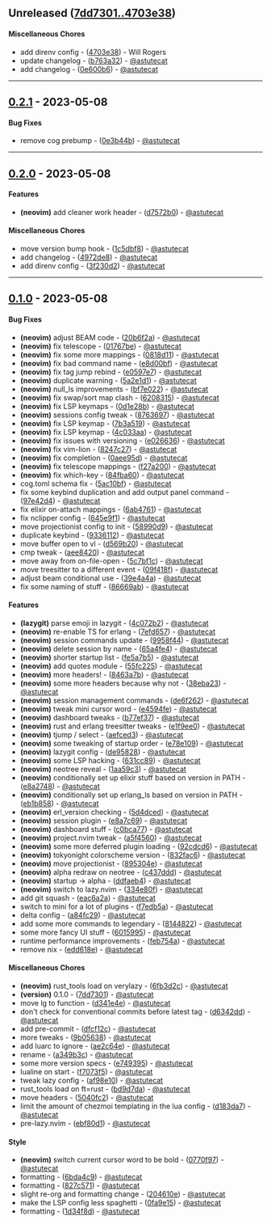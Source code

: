 ## Unreleased ([7dd7301..4703e38](https://github.com/astutecat/dotfiles/compare/7dd7301..4703e38))
#### Miscellaneous Chores
- add direnv config - ([4703e38](https://github.com/astutecat/dotfiles/commit/4703e3800a79c8eb6316fc7490f9f42ae61139bd)) - Will Rogers
- update changelog - ([b763a32](https://github.com/astutecat/dotfiles/commit/b763a3292f9521230f45f3c766ea2d7e52b788f1)) - [@astutecat](https://github.com/astutecat)
- add changelog - ([0e600b6](https://github.com/astutecat/dotfiles/commit/0e600b6a0a0caf2b99490e0e72975651a679d031)) - [@astutecat](https://github.com/astutecat)

- - -
## [0.2.1](https://github.com/astutecat/dotfiles/compare/0.2.0..0.2.1) - 2023-05-08
#### Bug Fixes
- remove cog prebump - ([0e3b44b](https://github.com/astutecat/dotfiles/commit/0e3b44b6553c3933025ebd442e68992c0bef4b65)) - [@astutecat](https://github.com/astutecat)

- - -

## [0.2.0](https://github.com/astutecat/dotfiles/compare/0.1.0..0.2.0) - 2023-05-08
#### Features
- **(neovim)** add cleaner work header - ([d7572b0](https://github.com/astutecat/dotfiles/commit/d7572b049106a9e9a4924b29c5696daa5e249aa2)) - [@astutecat](https://github.com/astutecat)
#### Miscellaneous Chores
- move version bump hook - ([1c5dbf8](https://github.com/astutecat/dotfiles/commit/1c5dbf8de962b9245fa44ce6ef746c158b4d3246)) - [@astutecat](https://github.com/astutecat)
- add changelog - ([4972de8](https://github.com/astutecat/dotfiles/commit/4972de82f457af35c4de446fbf80ed1f120254e2)) - [@astutecat](https://github.com/astutecat)
- add direnv config - ([3f230d2](https://github.com/astutecat/dotfiles/commit/3f230d27f6148aaf922dfc712eeaf304a2e71608)) - [@astutecat](https://github.com/astutecat)

- - -


## [0.1.0](https://github.com/astutecat/dotfiles/compare/7c2a8665141829d2a4dbf148f56a9b61158a9240..0.1.0) - 2023-05-08
#### Bug Fixes
- **(neovim)** adjust BEAM code - ([20b6f2a](https://github.com/astutecat/dotfiles/commit/20b6f2ac074af437315365227f6dc93932af0530)) - [@astutecat](https://github.com/astutecat)
- **(neovim)** fix telescope - ([01767be](https://github.com/astutecat/dotfiles/commit/01767be440ba1a8d11c85ee83bb167cbe7d25eea)) - [@astutecat](https://github.com/astutecat)
- **(neovim)** fix some more mappings - ([0818d11](https://github.com/astutecat/dotfiles/commit/0818d116059c6b6ebf5384905585f033e1a89639)) - [@astutecat](https://github.com/astutecat)
- **(neovim)** fix bad command name - ([e8d00bf](https://github.com/astutecat/dotfiles/commit/e8d00bf6542af738c0abbab89fb0757b99dac0af)) - [@astutecat](https://github.com/astutecat)
- **(neovim)** fix tag jump rebind - ([e0597e7](https://github.com/astutecat/dotfiles/commit/e0597e78c9f5d3b053fedb10af25bffc63908b5b)) - [@astutecat](https://github.com/astutecat)
- **(neovim)** duplicate warning - ([5a2e1d1](https://github.com/astutecat/dotfiles/commit/5a2e1d1ee12ce115b8a030f9ce3b21b3d607e074)) - [@astutecat](https://github.com/astutecat)
- **(neovim)** null_ls improvements - ([bf7e022](https://github.com/astutecat/dotfiles/commit/bf7e022b21c8a420a663cf92239d61fe35dd56e4)) - [@astutecat](https://github.com/astutecat)
- **(neovim)** fix swap/sort map clash - ([6208315](https://github.com/astutecat/dotfiles/commit/6208315fbe74e53d48a2710a0695318c6821e598)) - [@astutecat](https://github.com/astutecat)
- **(neovim)** fix LSP keymaps - ([0d1e28b](https://github.com/astutecat/dotfiles/commit/0d1e28b87efe559f32eefa5099090374e04c4bec)) - [@astutecat](https://github.com/astutecat)
- **(neovim)** sessions config tweak - ([8763697](https://github.com/astutecat/dotfiles/commit/876369744ed5ed554e34965a7e1830c7718fdf5f)) - [@astutecat](https://github.com/astutecat)
- **(neovim)** fix LSP keymap - ([7b3a519](https://github.com/astutecat/dotfiles/commit/7b3a519458c8bf27c44c54ec90f0a6da179c71e9)) - [@astutecat](https://github.com/astutecat)
- **(neovim)** fix LSP keymap - ([4c033aa](https://github.com/astutecat/dotfiles/commit/4c033aa41b665aa08913f6858baf4ecdd0f5a212)) - [@astutecat](https://github.com/astutecat)
- **(neovim)** fix issues with versioning - ([e026636](https://github.com/astutecat/dotfiles/commit/e0266360ad5bc1a890af6b47a65da6b0b0dcffe0)) - [@astutecat](https://github.com/astutecat)
- **(neovim)** fix vim-lion - ([8247c27](https://github.com/astutecat/dotfiles/commit/8247c275080a2ea0506ee31b984007a4f61c2ccf)) - [@astutecat](https://github.com/astutecat)
- **(neovim)** fix completion - ([0aee95d](https://github.com/astutecat/dotfiles/commit/0aee95d055f6d2d592f086b30b93e566fe77f66d)) - [@astutecat](https://github.com/astutecat)
- **(neovim)** fix telescope mappings - ([f27a200](https://github.com/astutecat/dotfiles/commit/f27a2006d1136665b6f79419a9d8e26e81c712f0)) - [@astutecat](https://github.com/astutecat)
- **(neovim)** fix which-key - ([84fba60](https://github.com/astutecat/dotfiles/commit/84fba60e9b5ec45d19e6ec512ef67e04f81b15fc)) - [@astutecat](https://github.com/astutecat)
- cog.toml schema fix - ([5ac10bf](https://github.com/astutecat/dotfiles/commit/5ac10bf508c33827be2b01fe1fd8a62bdb5c1207)) - [@astutecat](https://github.com/astutecat)
- fix some keybind duplication and add output panel command - ([97e42d4](https://github.com/astutecat/dotfiles/commit/97e42d47cc6d5876cfce2779d334746ff737238b)) - [@astutecat](https://github.com/astutecat)
- fix elixir on-attach mappings - ([6ab4761](https://github.com/astutecat/dotfiles/commit/6ab4761de697299e94c38711c56f9ba76c729d09)) - [@astutecat](https://github.com/astutecat)
- fix nclipper config - ([645e9f1](https://github.com/astutecat/dotfiles/commit/645e9f1f2d17b2db5b3d66cf517fb6f06f300919)) - [@astutecat](https://github.com/astutecat)
- move projectionist config to init - ([58990d9](https://github.com/astutecat/dotfiles/commit/58990d9dce4b8ca37746d8844db9a2cef52201df)) - [@astutecat](https://github.com/astutecat)
- duplicate keybind - ([9336112](https://github.com/astutecat/dotfiles/commit/93361123a3e4af38a33835f506c526fcfc0618aa)) - [@astutecat](https://github.com/astutecat)
- move buffer open to vl - ([d569b20](https://github.com/astutecat/dotfiles/commit/d569b20ef85ca2720950dc15f8e14f936f249bf6)) - [@astutecat](https://github.com/astutecat)
- cmp tweak - ([aee8420](https://github.com/astutecat/dotfiles/commit/aee84208a914ebca0d0d9555afc0043bbf55cbb3)) - [@astutecat](https://github.com/astutecat)
- move away from on-file-open - ([5c7bf1c](https://github.com/astutecat/dotfiles/commit/5c7bf1c96895356d6f8d4315d43c1156db8995ec)) - [@astutecat](https://github.com/astutecat)
- move treesitter to a different event - ([09f418f](https://github.com/astutecat/dotfiles/commit/09f418f68dcbbbafb6058bbf1b6655f83efe5a93)) - [@astutecat](https://github.com/astutecat)
- adjust beam conditional use - ([39e4a4a](https://github.com/astutecat/dotfiles/commit/39e4a4a521d826221faef8a5d7ad41508acdf2bc)) - [@astutecat](https://github.com/astutecat)
- fix some naming of stuff - ([86669ab](https://github.com/astutecat/dotfiles/commit/86669ab84584d4c2e40af9eef7fa6940776592fd)) - [@astutecat](https://github.com/astutecat)
#### Features
- **(lazygit)** parse emoji in lazygit - ([4c072b2](https://github.com/astutecat/dotfiles/commit/4c072b277ac97036f9c7550c28b372450e32282e)) - [@astutecat](https://github.com/astutecat)
- **(neovim)** re-enable TS for erlang - ([7efd657](https://github.com/astutecat/dotfiles/commit/7efd657e1fa31b9aeffcc09165483be2ce18d37f)) - [@astutecat](https://github.com/astutecat)
- **(neovim)** session commands update - ([9958f44](https://github.com/astutecat/dotfiles/commit/9958f44f632b3162e6f7f008df7eee5d5cce9d1e)) - [@astutecat](https://github.com/astutecat)
- **(neovim)** delete session by name - ([65a4fe4](https://github.com/astutecat/dotfiles/commit/65a4fe4bdece6a0b29a848a661c24f24a2e25e69)) - [@astutecat](https://github.com/astutecat)
- **(neovim)** shorter startup list - ([fe5a7b5](https://github.com/astutecat/dotfiles/commit/fe5a7b51c635a7879e3c54dfbb44cfffbea920c3)) - [@astutecat](https://github.com/astutecat)
- **(neovim)** add quotes module - ([55fc225](https://github.com/astutecat/dotfiles/commit/55fc225c142a1b555d460d23a0dbb661faac6ea8)) - [@astutecat](https://github.com/astutecat)
- **(neovim)** more headers! - ([8463a7b](https://github.com/astutecat/dotfiles/commit/8463a7bcedd86354b381b806d7c223ee1ab0b147)) - [@astutecat](https://github.com/astutecat)
- **(neovim)** some more headers because why not - ([38eba23](https://github.com/astutecat/dotfiles/commit/38eba23aea5804d7e473cb389dc1678e09efc882)) - [@astutecat](https://github.com/astutecat)
- **(neovim)** session management commands - ([de6f262](https://github.com/astutecat/dotfiles/commit/de6f26272f0efb3e074cdd9df0f6efdd14d9391e)) - [@astutecat](https://github.com/astutecat)
- **(neovim)** tweak mini cursor word - ([e4594fe](https://github.com/astutecat/dotfiles/commit/e4594fe8f703d3d2e2329fca92331e618f6ae2d0)) - [@astutecat](https://github.com/astutecat)
- **(neovim)** dashboard tweaks - ([b77ef37](https://github.com/astutecat/dotfiles/commit/b77ef37740c345e9fb3efdb5a28331e9a8b1dc2f)) - [@astutecat](https://github.com/astutecat)
- **(neovim)** rust and erlang treesitter tweaks - ([e1f9ee0](https://github.com/astutecat/dotfiles/commit/e1f9ee06bd5d4c077218c97fc41c46eab9551d89)) - [@astutecat](https://github.com/astutecat)
- **(neovim)** tjump / select - ([aefced3](https://github.com/astutecat/dotfiles/commit/aefced392a738d9b76154023b0fefcbd27287fc6)) - [@astutecat](https://github.com/astutecat)
- **(neovim)** some tweaking of startup order - ([e78e109](https://github.com/astutecat/dotfiles/commit/e78e10929e33f9e7e067dc3f4b8cfb9fcdb38dc3)) - [@astutecat](https://github.com/astutecat)
- **(neovim)** lazygit config - ([de95828](https://github.com/astutecat/dotfiles/commit/de95828bc286fd29a6f25a2365a5bcaa7950ecd0)) - [@astutecat](https://github.com/astutecat)
- **(neovim)** some LSP hacking - ([631cc89](https://github.com/astutecat/dotfiles/commit/631cc89830bf26ddb8fdc8a0db654f3c26aa1132)) - [@astutecat](https://github.com/astutecat)
- **(neovim)** neotree reveal - ([1aa59c3](https://github.com/astutecat/dotfiles/commit/1aa59c382fd322d22df9aac800dd7b5b8eff5b29)) - [@astutecat](https://github.com/astutecat)
- **(neovim)** conditionally set up elixir stuff based on version in PATH - ([e8a2748](https://github.com/astutecat/dotfiles/commit/e8a2748fafbb9e0d4ab8b79dc26e13b7cd24be3b)) - [@astutecat](https://github.com/astutecat)
- **(neovim)** conditionally set up erlang_ls based on version in PATH - ([eb1b858](https://github.com/astutecat/dotfiles/commit/eb1b858977246b9b2ad9cf6c714e99f1611548b5)) - [@astutecat](https://github.com/astutecat)
- **(neovim)** erl_version checking - ([5d4dced](https://github.com/astutecat/dotfiles/commit/5d4dcedd07b9d5d2d1be4e712b2d50c6d20aecfd)) - [@astutecat](https://github.com/astutecat)
- **(neovim)** session plugin - ([e8a7c69](https://github.com/astutecat/dotfiles/commit/e8a7c69d2084ab715b10fecb11289e6bc7d2cc41)) - [@astutecat](https://github.com/astutecat)
- **(neovim)** dashboard stuff - ([c0bca77](https://github.com/astutecat/dotfiles/commit/c0bca77f495ff8a2a21f6699a79da24ac44287cb)) - [@astutecat](https://github.com/astutecat)
- **(neovim)** project.nvim tweak - ([a5f4560](https://github.com/astutecat/dotfiles/commit/a5f4560316e0992ee30eafdc87be87950beeaf58)) - [@astutecat](https://github.com/astutecat)
- **(neovim)** some more deferred plugin loading - ([92cdcd6](https://github.com/astutecat/dotfiles/commit/92cdcd687920ed1d40563d205342eacca3ac0138)) - [@astutecat](https://github.com/astutecat)
- **(neovim)** tokyonight colorscheme version - ([832fac6](https://github.com/astutecat/dotfiles/commit/832fac65c7ef988b5cf25f88599663ddabd8529f)) - [@astutecat](https://github.com/astutecat)
- **(neovim)** move projectionist - ([895304e](https://github.com/astutecat/dotfiles/commit/895304e724f860b3f9ff36ceb3a3bb6be8a420a6)) - [@astutecat](https://github.com/astutecat)
- **(neovim)** alpha redraw on neotree - ([c437ddd](https://github.com/astutecat/dotfiles/commit/c437ddd6f1fe3ed946bbf53422ecb203f2e41191)) - [@astutecat](https://github.com/astutecat)
- **(neovim)** startup -> alpha - ([ddfaeb4](https://github.com/astutecat/dotfiles/commit/ddfaeb4cd0591c08e4df2dcc80a71fcc47edb96c)) - [@astutecat](https://github.com/astutecat)
- **(neovim)** switch to lazy.nvim - ([334e80f](https://github.com/astutecat/dotfiles/commit/334e80f569b329d8331650ece5a0f24367293736)) - [@astutecat](https://github.com/astutecat)
- add git squash - ([eac6a2a](https://github.com/astutecat/dotfiles/commit/eac6a2ade37d551ac7611b7d12a4af04da2aacf6)) - [@astutecat](https://github.com/astutecat)
- switch to mini for a lot of plugins - ([f7edb5a](https://github.com/astutecat/dotfiles/commit/f7edb5a960cd3898f98e6c7193aa4a0c66171776)) - [@astutecat](https://github.com/astutecat)
- delta config - ([a84fc29](https://github.com/astutecat/dotfiles/commit/a84fc29e05ff519bed1ad8313e809eb8c631764e)) - [@astutecat](https://github.com/astutecat)
- add some more commands to legendary - ([8144822](https://github.com/astutecat/dotfiles/commit/8144822c16dc6eb8f1b2242a3af028aaaa75c224)) - [@astutecat](https://github.com/astutecat)
- some more fancy UI stuff - ([6015995](https://github.com/astutecat/dotfiles/commit/60159959a832d55cee020bc3095e65c58b2569b6)) - [@astutecat](https://github.com/astutecat)
- runtime performance improvements - ([feb754a](https://github.com/astutecat/dotfiles/commit/feb754a87aec6d4e5834ac5dfd4dd05d63779733)) - [@astutecat](https://github.com/astutecat)
- remove nix - ([edd618e](https://github.com/astutecat/dotfiles/commit/edd618ec44cf8de22dbcfd04c8344f37e70146e3)) - [@astutecat](https://github.com/astutecat)
#### Miscellaneous Chores
- **(neovim)** rust_tools load on verylazy - ([6fb3d2c](https://github.com/astutecat/dotfiles/commit/6fb3d2c198899d70c87a0e08f39c6bba4a4844ed)) - [@astutecat](https://github.com/astutecat)
- **(version)** 0.1.0 - ([7dd7301](https://github.com/astutecat/dotfiles/commit/7dd7301ddebe3aac58f7acdc98cf03fc683e1ee5)) - [@astutecat](https://github.com/astutecat)
- move lg to function - ([d341e4e](https://github.com/astutecat/dotfiles/commit/d341e4e167c0fc2067a710ea49a33c45e17aa88a)) - [@astutecat](https://github.com/astutecat)
- don't check for conventional commits before latest tag - ([d6342dd](https://github.com/astutecat/dotfiles/commit/d6342dd738ac5856cfc81bd17357cbc1360e6709)) - [@astutecat](https://github.com/astutecat)
- add pre-commit - ([dfcf12c](https://github.com/astutecat/dotfiles/commit/dfcf12ca3feec8c38bce3384260cac569570b450)) - [@astutecat](https://github.com/astutecat)
- more tweaks - ([9b05638](https://github.com/astutecat/dotfiles/commit/9b056381c6b802240a0f6138472fba7c518a1875)) - [@astutecat](https://github.com/astutecat)
- add luarc to ignore - ([ae2c64e](https://github.com/astutecat/dotfiles/commit/ae2c64e9032706071fbf459576829aefc097ff8c)) - [@astutecat](https://github.com/astutecat)
- rename - ([a349b3c](https://github.com/astutecat/dotfiles/commit/a349b3ceac53f42fba395ee2a30b25a571742626)) - [@astutecat](https://github.com/astutecat)
- some more version specs - ([e749395](https://github.com/astutecat/dotfiles/commit/e749395f0fb6ba514c83f4f63930ccd534cc8d07)) - [@astutecat](https://github.com/astutecat)
- lualine on start - ([f7073f5](https://github.com/astutecat/dotfiles/commit/f7073f5ab659b3c73e34a1019923a16a05d3bd3d)) - [@astutecat](https://github.com/astutecat)
- tweak lazy config - ([af98e10](https://github.com/astutecat/dotfiles/commit/af98e104fc8a730240f85aa04c15a108d9765887)) - [@astutecat](https://github.com/astutecat)
- rust_tools load on ft=rust - ([bd9d7da](https://github.com/astutecat/dotfiles/commit/bd9d7da8bfc11672548db8f1f4395b36c38c84da)) - [@astutecat](https://github.com/astutecat)
- move headers - ([5040fc2](https://github.com/astutecat/dotfiles/commit/5040fc26f1bc015893e3de40a1db371bce03b8ea)) - [@astutecat](https://github.com/astutecat)
- limit the amount of chezmoi templating in the lua config - ([d183da7](https://github.com/astutecat/dotfiles/commit/d183da7955597503dbbab5296dfed26677c65b46)) - [@astutecat](https://github.com/astutecat)
- pre-lazy.nvim - ([ebf80d1](https://github.com/astutecat/dotfiles/commit/ebf80d1c86e34d824a1e2dd9b9ca167221899a78)) - [@astutecat](https://github.com/astutecat)
#### Style
- **(neovim)** switch current cursor word to be bold - ([0770f97](https://github.com/astutecat/dotfiles/commit/0770f97160fa71e24794bb6c1382a59eebfb6e9f)) - [@astutecat](https://github.com/astutecat)
- formatting - ([6bda4c9](https://github.com/astutecat/dotfiles/commit/6bda4c919b52e25d3024d2884cf69c87c7531d6b)) - [@astutecat](https://github.com/astutecat)
- formatting - ([827c571](https://github.com/astutecat/dotfiles/commit/827c571c194c610e949d1e3b9a93686117df26db)) - [@astutecat](https://github.com/astutecat)
- slight re-org and formatting change - ([204610e](https://github.com/astutecat/dotfiles/commit/204610e360b9a6c4e488f1834baa6108d8a690a3)) - [@astutecat](https://github.com/astutecat)
- make the LSP config less spaghetti - ([0fa9e15](https://github.com/astutecat/dotfiles/commit/0fa9e15271dca24bd5a47e2830c85ab2cac77320)) - [@astutecat](https://github.com/astutecat)
- formatting - ([1d34f8d](https://github.com/astutecat/dotfiles/commit/1d34f8dcaf00104dfed9f1462364f3a288fb85f0)) - [@astutecat](https://github.com/astutecat)
